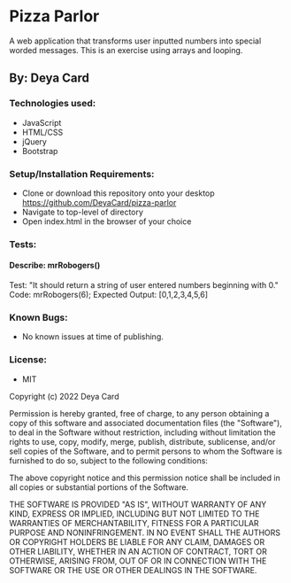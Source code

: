 # Pizza Parlor

A web application that transforms user inputted numbers into special worded messages. This is an exercise using arrays and looping.

## By: Deya Card

### Technologies used:

* JavaScript
* HTML/CSS
* jQuery
* Bootstrap

### Setup/Installation Requirements:

* Clone or download this repository onto your desktop
https://github.com/DeyaCard/pizza-parlor
* Navigate to top-level of directory
* Open index.html in the browser of your choice


### Tests:


#### Describe: mrRobogers()

Test: "It should return a string of user entered numbers beginning with 0."
Code: mrRobogers(6);
Expected Output: [0,1,2,3,4,5,6]




### Known Bugs:
* No known issues at time of publishing.


### License: 
* MIT

Copyright (c) 2022 Deya Card

Permission is hereby granted, free of charge, to any person obtaining a copy of this software and associated documentation files (the "Software"), to deal in the Software without restriction, including without limitation the rights to use, copy, modify, merge, publish, distribute, sublicense, and/or sell copies of the Software, and to permit persons to whom the Software is furnished to do so, subject to the following conditions:

The above copyright notice and this permission notice shall be included in all copies or substantial portions of the Software.

THE SOFTWARE IS PROVIDED "AS IS", WITHOUT WARRANTY OF ANY KIND, EXPRESS OR IMPLIED, INCLUDING BUT NOT LIMITED TO THE WARRANTIES OF MERCHANTABILITY, FITNESS FOR A PARTICULAR PURPOSE AND NONINFRINGEMENT. IN NO EVENT SHALL THE AUTHORS OR COPYRIGHT HOLDERS BE LIABLE FOR ANY CLAIM, DAMAGES OR OTHER LIABILITY, WHETHER IN AN ACTION OF CONTRACT, TORT OR OTHERWISE, ARISING FROM, OUT OF OR IN CONNECTION WITH THE SOFTWARE OR THE USE OR OTHER DEALINGS IN THE SOFTWARE.